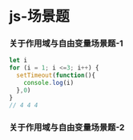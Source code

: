 # js-场景题

### 关于作用域与自由变量场景题-1

```js
let i
for (i = 1; i <=3; i++) {
  setTimeout(function(){
    console.log(i)
  },0)
}
// 4 4 4
```



### 关于作用域与自由变量场景题-2

